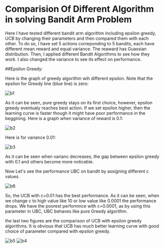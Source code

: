 # Comparision Of Different Algorithm in solving Bandit Arm Problem

Here I have tested different bandit arm algorithm including epsilon greedy, UCB by changing their parameters and then compared them with each other. To do so, I have set 5 actions correponding to 5 bandits, each have different mean reward and equal variance. The reaward has Guassian distribution. Then, I applied different Bandit Algorithms to see how they work. I also changed the variance to see its effect on performance. 

##Epsilon Greedy:

Here is the graph of greedy algorithm wih different epsilon. Note that the epsilon for Greedy line (blue line) is zero:

![b1](https://cloud.githubusercontent.com/assets/5707322/24042767/d59b7fd2-0ae9-11e7-8b86-8c97894b29da.png)

As it can be seen, pure greedy stays on its first choice, however, epsilon greedy eventualy reaches best action. If we set epsilon higher, then the learning curve is faster though it might have poor performance in the beggining. Here is a graph when variance of reward is 0.1:

![b2](https://cloud.githubusercontent.com/assets/5707322/24042991/d25bbba6-0aea-11e7-96ad-2daee176564e.png)

Here is for variance 0.01:


![b3](https://cloud.githubusercontent.com/assets/5707322/24043057/0db71858-0aeb-11e7-848a-a94c0989b153.png)

As it can be seen when varianc decreases, the gap between epsilon greedy with 0.1 and others become more noticeble.

Now Let's see the performance UBC on bandit by assigning different c values.

![b6](https://cloud.githubusercontent.com/assets/5707322/24043154/9e9216a2-0aeb-11e7-9a1f-5f7628b9e312.png)

So, the UCB with c=0.01 has the best performance. As it can be seen, when we change c to high value like 10 or low value like 0.0001 the performance drops. We have the poorest performnce with c=0.0001, as by using this parameter in UBC, UBC behaves like pure Greedy algorithm.

the last two figures are the comparison of UCB with epsilon greedy algorithms. It is obvious that UCB has much better learning curve with good choice of parameter compared with epsilon greedy.

![b5](https://cloud.githubusercontent.com/assets/5707322/24043264/34fc4126-0aec-11e7-87ac-49d3fcd325bd.png)
![b4](https://cloud.githubusercontent.com/assets/5707322/24043265/3506923e-0aec-11e7-9038-6f95439a9943.png)

